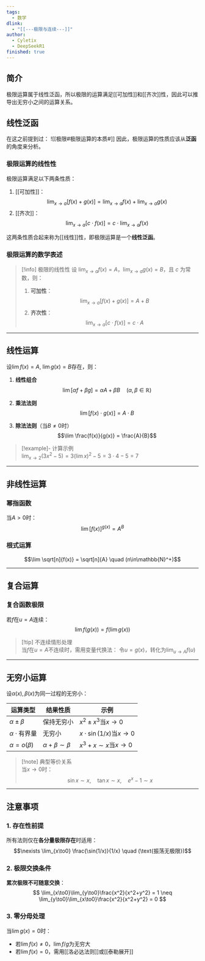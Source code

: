 ```yaml
---
tags:
  - 数学
dlink:
  - "[[---极限与连续---]]"
author:
  - Cyletix
  - DeepSeekR1
finished: true
---
```

## 简介
极限运算属于线性泛函，所以极限的运算满足[[可加性]]和[[齐次]]性，因此可以推导出无穷小之间的运算关系。

## 线性泛函
在这之前提到过：
![[极限#极限运算的本质#]]
因此，极限运算的性质应该从**泛函**的角度来分析。

### 极限运算的线性性
极限运算满足以下两条性质：
1. [[可加性]]：
   $$
   \lim_{x \to a} [f(x) + g(x)] = \lim_{x \to a} f(x) + \lim_{x \to a} g(x)
   $$
2. [[齐次]]：
   $$
   \lim_{x \to a} [c \cdot f(x)] = c \cdot \lim_{x \to a} f(x)
   $$

这两条性质合起来称为[[线性]]性，即极限运算是一个**线性泛函**。
### 极限运算的数学表述
>[!info] 极限的线性性
>设 $\lim_{x \to a} f(x) = A$，$\lim_{x \to a} g(x) = B$，且 $c$ 为常数，则：
>1. **可加性**：
>   $$
>   \lim_{x \to a} [f(x) + g(x)] = A + B
>   $$
>2. **齐次性**：
>   $$
>   \lim_{x \to a} [c \cdot f(x)] = c \cdot A
>   $$


---
## 线性运算
设$\lim f(x)=A$, $\lim g(x)=B$存在，则：

1. **线性组合**  
   $$\lim [\alpha f+\beta g] = \alpha A + \beta B \quad (\alpha,\beta\in\mathbb{R})$$  
2. **乘法法则**  
   $$\lim [f(x)\cdot g(x)] = A \cdot B$$

3. **除法法则**（当$B \neq 0$时）  
   $$\lim \frac{f(x)}{g(x)} = \frac{A}{B}$$

>[!example]- 计算示例  
>$\lim_{x\to2}(3x^2-5) = 3(\lim x)^2 -5 = 3\cdot4-5=7$

---
## 非线性运算
### 幂指函数
当$A>0$时：
$$\lim [f(x)]^{g(x)} = A^B$$

### 根式运算
$$\lim \sqrt[n]{f(x)} = \sqrt[n]{A} \quad (n\in\mathbb{N}^+)$$

---

## 复合运算
### 复合函数极限
若$f$在$u=A$连续：
$$\lim f(g(x)) = f(\lim g(x))$$

>[!tip] 不连续情形处理  
>当$f$在$u=A$不连续时，需用变量代换法：
>令$u=g(x)$，转化为$\lim_{u\to A}f(u)$

---
## 无穷小运算
设$\alpha(x),\beta(x)$为同一过程的无穷小：

| 运算类型         | 结果性质               | 示例                      |
|------------------|------------------------|---------------------------|
| $\alpha \pm \beta$ | 保持无穷小             | $x^2 \pm x^3$当$x\to0$    |
| $\alpha\cdot\text{有界量}$ | 无穷小               | $x\cdot\sin(1/x)$当$x\to0$|
| $\alpha=o(\beta)$ | $\alpha+\beta \sim \beta$ | $x^3+x \sim x$当$x\to0$ |

>[!note] 典型等价关系  
>当$x\to0$时：
>$$\sin x \sim x,\quad \tan x \sim x,\quad e^x-1 \sim x$$

---
## 注意事项

### 1. 存在性前提
所有法则仅在**各分量极限存在**时适用：
$$\nexists \lim_{x\to0} \frac{\sin(1/x)}{1/x} \quad (\text{振荡无极限})$$

### 2. 极限交换条件
**累次极限不可随意交换**：
$$
\lim_{x\to0}\lim_{y\to0}\frac{x^2}{x^2+y^2} = 1 \neq \lim_{y\to0}\lim_{x\to0}\frac{x^2}{x^2+y^2} = 0
$$

### 3. 零分母处理
当$\lim g(x)=0$时：
- 若$\lim f(x)\neq0$，$\lim f/g$为无穷大
- 若$\lim f(x)=0$，需用[[洛必达法则]]或[[泰勒展开]]
